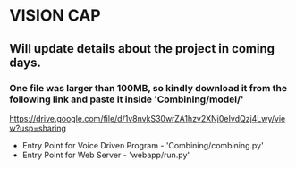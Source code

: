 # VISION CAP

## Will update details about the project in coming days.

### One file was larger than 100MB, so kindly download it from the following link and paste it inside 'Combining/model/'
https://drive.google.com/file/d/1v8nvkS30wrZA1hzv2XNj0eIvdQzj4Lwy/view?usp=sharing

- Entry Point for Voice Driven Program - 'Combining/combining.py'
- Entry Point for Web Server - 'webapp/run.py'